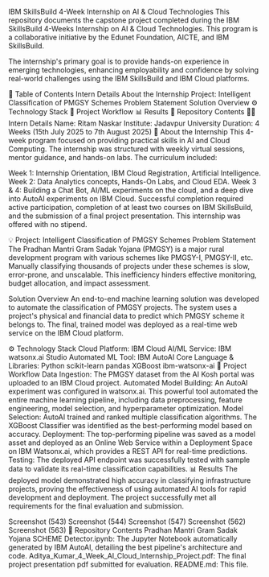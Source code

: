 IBM SkillsBuild 4-Week Internship on AI & Cloud Technologies
This repository documents the capstone project completed during the IBM SkillsBuild 4-Weeks Internship on AI & Cloud Technologies. This program is a collaborative initiative by the Edunet Foundation, AICTE, and IBM SkillsBuild.

The internship's primary goal is to provide hands-on experience in emerging technologies, enhancing employability and confidence by solving real-world challenges using the IBM SkillsBuild and IBM Cloud platforms.

📝 Table of Contents
Intern Details
About the Internship
Project: Intelligent Classification of PMGSY Schemes
Problem Statement
Solution Overview
⚙️ Technology Stack
🚀 Project Workflow
📊 Results
📁 Repository Contents
👨‍💻 Intern Details
Name: Ritam Naskar
Institute: Jadavpur University
Duration: 4 Weeks (15th July 2025 to 7th August 2025)
📖 About the Internship
This 4-week program focused on providing practical skills in AI and Cloud Computing. The internship was structured with weekly virtual sessions, mentor guidance, and hands-on labs. The curriculum included:

Week 1: Internship Orientation, IBM Cloud Registration, Artificial Intelligence.
Week 2: Data Analytics concepts, Hands-On Labs, and Cloud EDA.
Week 3 & 4: Building a Chat Bot, AI/ML experiments on the cloud, and a deep dive into AutoAI experiments on IBM Cloud.
Successful completion required active participation, completion of at least two courses on IBM SkillsBuild, and the submission of a final project presentation. This internship was offered with no stipend.

💡 Project: Intelligent Classification of PMGSY Schemes
Problem Statement
The Pradhan Mantri Gram Sadak Yojana (PMGSY) is a major rural development program with various schemes like PMGSY-I, PMGSY-II, etc. Manually classifying thousands of projects under these schemes is slow, error-prone, and unscalable. This inefficiency hinders effective monitoring, budget allocation, and impact assessment.

Solution Overview
An end-to-end machine learning solution was developed to automate the classification of PMGSY projects. The system uses a project's physical and financial data to predict which PMGSY scheme it belongs to. The final, trained model was deployed as a real-time web service on the IBM Cloud platform.

⚙️ Technology Stack
Cloud Platform: IBM Cloud
AI/ML Service: IBM watsonx.ai Studio
Automated ML Tool: IBM AutoAI
Core Language & Libraries:
Python
scikit-learn
pandas
XGBoost
ibm-watsonx-ai
🚀 Project Workflow
Data Ingestion: The PMGSY dataset from the AI Kosh portal was uploaded to an IBM Cloud project.
Automated Model Building: An AutoAI experiment was configured in watsonx.ai. This powerful tool automated the entire machine learning pipeline, including data preprocessing, feature engineering, model selection, and hyperparameter optimization.
Model Selection: AutoAI trained and ranked multiple classification algorithms. The XGBoost Classifier was identified as the best-performing model based on accuracy.
Deployment: The top-performing pipeline was saved as a model asset and deployed as an Online Web Service within a Deployment Space on IBM Watsonx.ai, which provides a REST API for real-time predictions.
Testing: The deployed API endpoint was successfully tested with sample data to validate its real-time classification capabilities.
📊 Results
The deployed model demonstrated high accuracy in classifying infrastructure projects, proving the effectiveness of using automated AI tools for rapid development and deployment. The project successfully met all requirements for the final evaluation and submission.

Screenshot (543) Screenshot (544) Screenshot (547) Screenshot (562) Screenshot (563)
📁 Repository Contents
Pradhan Mantri Gram Sadak Yojana SCHEME Detector.ipynb: The Jupyter Notebook automatically generated by IBM AutoAI, detailing the best pipeline's architecture and code.
Aditya_Kumar_4_Week_AI_Cloud_Internship_Project.pdf: The final project presentation pdf submitted for evaluation.
README.md: This file.

